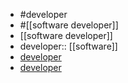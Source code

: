 - #developer
- #[[software developer]]
- [[software developer]]
-
  developer:: [[software]]
- [developer](https://blog.andrewshell.org)
- [developer]([[Andrew]])